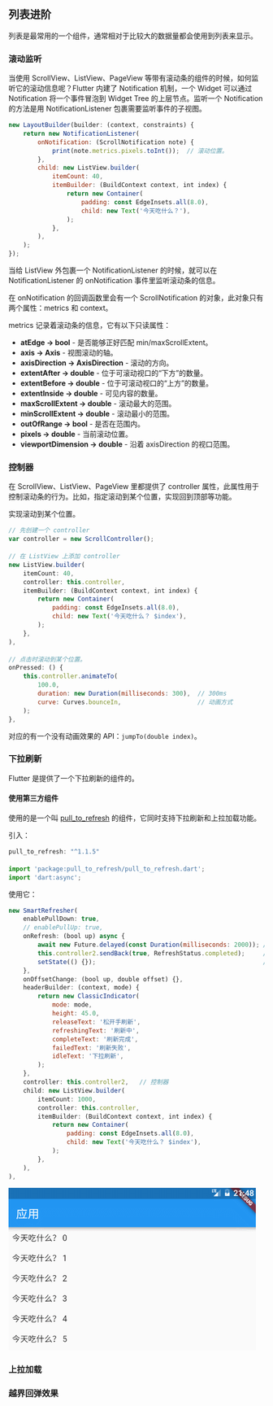 
## 列表进阶
列表是最常用的一个组件，通常相对于比较大的数据量都会使用到列表来显示。


### 滚动监听
当使用 ScrollView、ListView、PageView 等带有滚动条的组件的时候，如何监听它的滚动信息呢？Flutter 内建了 Notification 机制，一个 Widget 可以通过 Notification 将一个事件冒泡到 Widget Tree 的上层节点。监听一个 Notification 的方法是用 NotificationListener 包裹需要监听事件的子视图。

```js
new LayoutBuilder(builder: (context, constraints) {
    return new NotificationListener(
        onNotification: (ScrollNotification note) {
            print(note.metrics.pixels.toInt());  // 滚动位置。
        },
        child: new ListView.builder(
            itemCount: 40,
            itemBuilder: (BuildContext context, int index) {
                return new Container(
                    padding: const EdgeInsets.all(8.0),
                    child: new Text('今天吃什么？'),
                );
            },
        ),
    );
});
```

当给 ListView 外包裹一个 NotificationListener 的时候，就可以在 NotificationListener 的 onNotification 事件里监听滚动条的信息。

在 onNotification 的回调函数里会有一个 ScrollNotification 的对象，此对象只有两个属性：metrics 和 context。

metrics 记录着滚动条的信息，它有以下只读属性：
- **atEdge → bool** - 是否能够正好匹配 min/maxScrollExtent。
- **axis → Axis** - 视图滚动的轴。
- **axisDirection → AxisDirection** - 滚动的方向。
- **extentAfter → double** - 位于可滚动视口的“下方”的数量。
- **extentBefore → double** - 位于可滚动视口的“上方”的数量。
- **extentInside → double** - 可见内容的数量。
- **maxScrollExtent → double** - 滚动最大的范围。
- **minScrollExtent → double** - 滚动最小的范围。
- **outOfRange → bool** - 是否在范围内。
- **pixels → double** - 当前滚动位置。
- **viewportDimension → double** - 沿着 axisDirection 的视口范围。

### 控制器
在 ScrollView、ListView、PageView 里都提供了 controller 属性，此属性用于控制滚动条的行为。比如，指定滚动到某个位置，实现回到顶部等功能。


实现滚动到某个位置。

```js
// 先创建一个 controller
var controller = new ScrollController();

// 在 ListView 上添加 controller
new ListView.builder(
    itemCount: 40,
    controller: this.controller,
    itemBuilder: (BuildContext context, int index) {
        return new Container(
            padding: const EdgeInsets.all(8.0),
            child: new Text('今天吃什么？ $index'),
        );
    },
),

// 点击时滚动到某个位置。
onPressed: () {
    this.controller.animateTo(
        100.0,
        duration: new Duration(milliseconds: 300),  // 300ms
        curve: Curves.bounceIn,                     // 动画方式
    );
},
```

对应的有一个没有动画效果的 API：`jumpTo(double index)`。


### 下拉刷新
Flutter 是提供了一个下拉刷新的组件的。

#### 使用第三方组件
使用的是一个叫 [pull_to_refresh](https://pub.flutter-io.cn/packages/pull_to_refresh) 的组件，它同时支持下拉刷新和上拉加载功能。

引入：

```js
pull_to_refresh: "^1.1.5"

import 'package:pull_to_refresh/pull_to_refresh.dart';
import 'dart:async';
```

使用它：

```js
new SmartRefresher(
    enablePullDown: true,
    // enablePullUp: true,
    onRefresh: (bool up) async {
        await new Future.delayed(const Duration(milliseconds: 2000)); // 等待异步操作
        this.controller2.sendBack(true, RefreshStatus.completed);     // 设置状态为完成
        setState(() {});                                              // 更新界面
    },
    onOffsetChange: (bool up, double offset) {},
    headerBuilder: (context, mode) {
        return new ClassicIndicator(
            mode: mode,
            height: 45.0,
            releaseText: '松开手刷新',
            refreshingText: '刷新中',
            completeText: '刷新完成',
            failedText: '刷新失败',
            idleText: '下拉刷新',
        );
    },
    controller: this.controller2,   // 控制器
    child: new ListView.builder(
        itemCount: 1000,
        controller: this.controller,
        itemBuilder: (BuildContext context, int index) {
            return new Container(
                padding: const EdgeInsets.all(8.0),
                child: new Text('今天吃什么？ $index'),
            );
        },
    ),
),
```

![](/../../image/20180701214907.gif)


### 上拉加载

### 越界回弹效果
